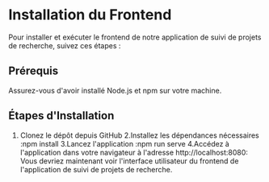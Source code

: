 # Installation du Frontend

Pour installer et exécuter le frontend de notre application de suivi de projets de recherche, suivez ces étapes :

## Prérequis

Assurez-vous d'avoir installé Node.js et npm sur votre machine.

## Étapes d'Installation

1. Clonez le dépôt depuis GitHub 
2.Installez les dépendances nécessaires :npm install
3.Lancez l'application :npm run serve
4.Accédez à l'application dans votre navigateur à l'adresse http://localhost:8080: Vous devriez maintenant voir l'interface utilisateur du frontend de l'application de suivi de projets de recherche.

